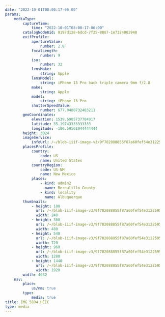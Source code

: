 ```yaml
---
date: "2022-10-01T08:00:17-06:00"
params:
    mediaType:
        captureTime:
            time: "2022-10-01T08:00:17-06:00"
        catalogNodeUid: 0197d128-6dcd-7f25-8887-1e7324002940
        exifProfile:
            apertureValue:
                number: 2.8
            focalLength:
                number: 9
            iso:
                number: 32
            lensMake:
                string: Apple
            lensModel:
                string: iPhone 13 Pro back triple camera 9mm f/2.8
            make:
                string: Apple
            model:
                string: iPhone 13 Pro
            shutterSpeedValue:
                number: 677.0480732483211
        geoCoordinates:
            elevation: 1539.6905737704917
            latitude: 35.19743333333333
            longitude: -106.59561944444444
        height: 3024
        imageService:
            infoUrl: /~/blob-iiif-image-v3/9f702088855f87a60fef54e3122595f3d09c4210394440b54d0baafae6bccdc0/info.json
        placesProfile:
            country:
                code: US
                name: United States
            countryRegion:
                code: US-NM
                name: New Mexico
            places:
                - kind: admin2
                  name: Bernalillo County
                - kind: locality
                  name: Albuquerque
        thumbnails:
            - height: 180
              url: /~/blob-iiif-image-v3/9f702088855f87a60fef54e3122595f3d09c4210394440b54d0baafae6bccdc0/full/240%2C180/0/default.jpg
              width: 240
            - height: 360
              url: /~/blob-iiif-image-v3/9f702088855f87a60fef54e3122595f3d09c4210394440b54d0baafae6bccdc0/full/480%2C360/0/default.jpg
              width: 480
            - height: 540
              url: /~/blob-iiif-image-v3/9f702088855f87a60fef54e3122595f3d09c4210394440b54d0baafae6bccdc0/full/720%2C540/0/default.jpg
              width: 720
            - height: 960
              url: /~/blob-iiif-image-v3/9f702088855f87a60fef54e3122595f3d09c4210394440b54d0baafae6bccdc0/full/1280%2C960/0/default.jpg
              width: 1280
            - height: 1440
              url: /~/blob-iiif-image-v3/9f702088855f87a60fef54e3122595f3d09c4210394440b54d0baafae6bccdc0/full/1920%2C1440/0/default.jpg
              width: 1920
        width: 4032
    nav:
        place:
            us/nm: true
        type:
            media: true
title: IMG_5894.HEIC
type: media
---
```


